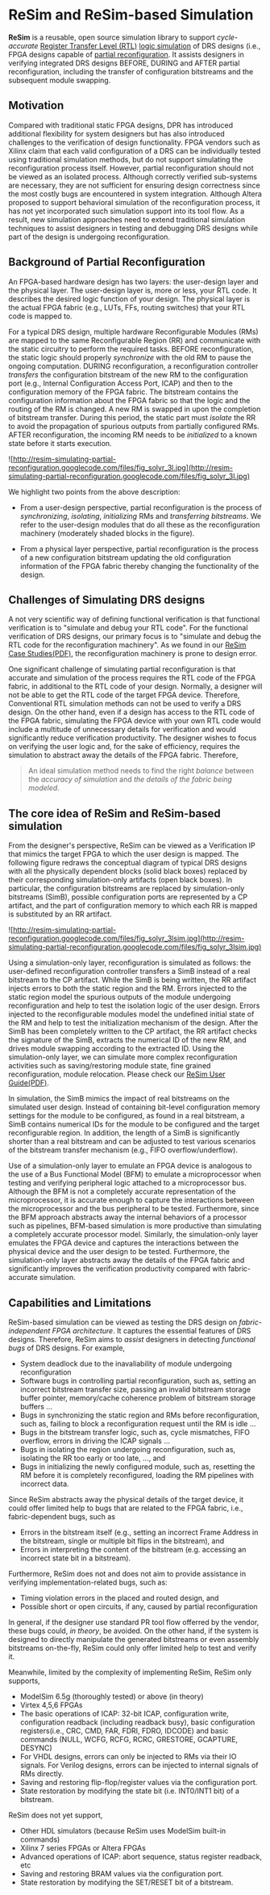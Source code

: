 # ReSim and ReSim-based Simulation #

**ReSim** is a reusable, open source simulation library to support _cycle-accurate_ [Register Transfer Level (RTL)](http://en.wikipedia.org/wiki/Register-transfer_level) [logic simulation](http://en.wikipedia.org/wiki/Logic_simulation) of DRS designs (i.e., FPGA designs capable of [partial reconfiguration](http://en.wikipedia.org/wiki/Partial_re-configuration). It assists designers in verifying integrated DRS designs BEFORE, DURING and AFTER partial reconfiguration, including the transfer of configuration bitstreams and the subsequent module swapping.

## Motivation ##

Compared with traditional static FPGA designs, DPR has introduced additional flexibility for system designers but has also introduced challenges to the verification of design functionality. FPGA vendors such as Xilinx claim that each valid configuration of a DRS can be individually tested using traditional simulation methods, but do not support simulating the reconfiguration process itself. However, partial reconfiguration should not be viewed as an isolated process. Although correctly verified sub-systems are necessary, they are not sufficient for ensuring design correctness since the most costly bugs are encountered in system integration. Although Altera proposed to support behavioral simulation of the reconfiguration process, it has not yet incorporated such simulation support into its tool flow. As a result, new simulation approaches need to extend traditional simulation techniques to assist designers in testing and debugging DRS designs while part of the design is undergoing reconfiguration.

## Background of Partial Reconfiguration ##

An FPGA-based hardware design has two layers: the user-design layer and the physical layer. The user-design layer is, more or less, your RTL code. It describes the desired logic function of your design. The physical layer is the actual FPGA fabric (e.g., LUTs, FFs, routing switches) that your RTL code is mapped to.

For a typical DRS design, multiple hardware Reconfigurable Modules (RMs) are mapped to the same Reconfigurable Region (RR) and communicate with the static circuitry to perform the required tasks. BEFORE reconfiguration, the static logic should properly _synchronize_ with the old RM to pause the ongoing computation. DURING reconfiguration, a reconfiguration controller _transfers_ the configuration bitstream of the new RM to the configuration port (e.g., Internal Configuration Access Port, ICAP) and then to the configuration memory of the FPGA fabric. The bitstream contains the configuration information about the FPGA fabric so that the logic and the routing of the RM is changed. A new RM is swapped in upon the completion of bitstream transfer. During this period, the static part must _isolate_ the RR to avoid the propagation of spurious outputs from partially configured RMs. AFTER reconfiguration, the incoming RM needs to be _initialized_ to a known state before it starts execution.

![http://resim-simulating-partial-reconfiguration.googlecode.com/files/fig_solyr_3l.jpg](http://resim-simulating-partial-reconfiguration.googlecode.com/files/fig_solyr_3l.jpg)

We highlight two points from the above description:

  * From a user-design perspective, partial reconfiguration is the process of _synchronizing_, _isolating_, _initializing_ RMs and _transferring bitstreams_. We refer to the user-design modules that do all these as the reconfiguration machinery (moderately shaded blocks in the figure).

  * From a physical layer perspective, partial reconfiguration is the process of a new configuration bitstream updating the old configuration information of the FPGA fabric thereby changing the functionality of the design.


## Challenges of Simulating DRS designs ##

A not very scientific way of defining functional verification is that functional verification is to "simulate and debug your RTL code". For the functional verification of DRS designs, our primary focus is to "simulate and debug the RTL code for the reconfiguration machinery". As we found in our [ReSim Case Studies(PDF)](http://code.google.com/p/resim-simulating-partial-reconfiguration/downloads/detail?name=resim_doc_casestudies_v2_3b.pdf&can=2&q=), the reconfiguration machinery is prone to design error.

One significant challenge of simulating partial reconfiguration is that accurate and simulation of the process requires the RTL code of the FPGA fabric, in additional to the RTL code of your design. Normally, a designer will not be able to get the RTL code of the target FPGA device. Therefore, Conventional RTL simulation methods can not be used to verify a DRS design. On the other hand, even if a design has access to the RTL code of the FPGA fabric, simulating the FPGA device with your own RTL code would include a multitude of unnecessary details for verification and would significantly reduce verification productivity. The designer wishes to focus on verifying the user logic and, for the sake of efficiency, requires the simulation to abstract away the details of the FPGA fabric. Therefore,

> An ideal simulation method needs to find the right _balance_ between the _accuracy of simulation_ and _the details of the fabric being modeled_.

## The core idea of ReSim and ReSim-based simulation ##

From the designer's perspective, ReSim can be viewed as a Verification IP that mimics the target FPGA to which the user design is mapped. The following figure redraws the conceptual diagram of typical DRS designs with all the physically dependent blocks (solid black boxes) replaced by their corresponding simulation-only artifacts (open black boxes). In particular, the configuration bitstreams are replaced by simulation-only bitstreams (SimB), possible configuration ports are represented by a CP artifact, and the part of configuration memory to which each RR is mapped is substituted by an RR artifact.

![http://resim-simulating-partial-reconfiguration.googlecode.com/files/fig_solyr_3lsim.jpg](http://resim-simulating-partial-reconfiguration.googlecode.com/files/fig_solyr_3lsim.jpg)

Using a simulation-only layer, reconfiguration is simulated as follows: the user-defined reconfiguration controller transfers a SimB instead of a real bitstream to the CP artifact. While the SimB is being written, the RR artifact injects errors to both the static region and the RM. Errors injected to the static region model the spurious outputs of the module undergoing reconfiguration and help to test the isolation logic of the user design. Errors injected to the reconfigurable modules model the undefined initial state of the RM and help to test the initialization mechanism of the design. After the SimB has been completely written to the CP artifact, the RR artifact checks the signature of the SimB, extracts the numerical ID of the new RM, and drives module swapping according to the extracted ID. Using the simulation-only layer, we can simulate more complex reconfiguration activities such as saving/restoring module state, fine grained reconfiguration, module relocation. Please check our [ReSim User Guide(PDF)](http://code.google.com/p/resim-simulating-partial-reconfiguration/downloads/detail?name=resim_doc_gettingstarted_v2_3b.pdf&can=2&q=).

In simulation, the SimB mimics the impact of real bitstreams on the simulated user design. Instead of containing bit-level configuration memory settings for the module to be configured, as found in a real bitstream, a SimB contains numerical IDs for the module to be configured and the target reconfigurable region. In addition, the length of a SimB is significantly shorter than a real bitstream and can be adjusted to test various scenarios of the bitstream transfer mechanism (e.g., FIFO overflow/underflow).

Use of a simulation-only layer to emulate an FPGA device is analogous to the
use of a Bus Functional Model (BFM) to emulate a microprocessor when testing
and verifying peripheral logic attached to a microprocessor bus. Although
the BFM is not a completely accurate representation of the microprocessor, it is
accurate enough to capture the interactions between the microprocessor and the
bus peripheral to be tested. Furthermore, since the BFM approach abstracts away
the internal behaviors of a processor such as pipelines, BFM-based simulation is
more productive than simulating a completely accurate processor model. Similarly,
the simulation-only layer emulates the FPGA device and captures the interactions
between the physical device and the user design to be tested. Furthermore, the
simulation-only layer abstracts away the details of the FPGA fabric and significantly improves the verification productivity compared with fabric-accurate simulation.

## Capabilities and Limitations ##

ReSim-based simulation can be viewed as testing the DRS design on _fabric-independent FPGA architecture_. It captures the essential features of DRS designs. Therefore, ReSim aims to _assist_ designers in detecting _functional bugs_ of DRS designs. For example,

  * System deadlock due to the inavaliability of module undergoing reconfiguration
  * Software bugs in controlling partial reconfiguration, such as, setting an incorrect bitstream transfer size, passing an invalid bitstream storage buffer pointer, memory/cache coherence problem of bitstream storage buffers ...
  * Bugs in synchronizing the static region and RMs before reconfiguration, such as, failing to block a reconfiguration request until the RM is idle ...
  * Bugs in the bitstream transfer logic, such as, cycle mismatches, FIFO overflow, errors in driving the ICAP signals ...
  * Bugs in isolating the region undergoing reconfiguration, such as, isolating the RR too early or too late, ..., and
  * Bugs in initializing the newly configured module, such as, resetting the RM before it is completely reconfigured, loading the RM pipelines with incorrect data.

Since ReSim abstracts away the physical details of the target device, it could offer limited help to bugs that are related to the FPGA fabric, i.e., fabric-dependent bugs, such as

  * Errors in the bitstream itself (e.g., setting an incorrect Frame Address in the bitstream, single or multiple bit flips in the bitstream), and
  * Errors in interpreting the content of the bitstream (e.g. accessing an incorrect state bit in a bitstream).

Furthermore, ReSim does not and does not aim to provide assistance in verifying implementation-related bugs, such as:

  * Timing violation errors in the placed and routed design, and
  * Possible short or open circuits, if any, caused by partial reconfiguration

In general, if the designer use standard PR tool flow offerred by the vendor, these bugs could, _in theory_, be avoided. On the other hand, if the system is designed to directly manipulate the generated bitstreams or even assembly bitstreams on-the-fly, ReSim could only offer limited help to test and verify it.

Meanwhile, limited by the complexity of implementing ReSim, ReSim only supports,

  * ModelSim 6.5g (thoroughly tested) or above (in theory)
  * Virtex 4,5,6 FPGAs
  * The basic operations of ICAP: 32-bit ICAP, configuration write, configuration readback (including readback busy), basic configuration registers(i.e., CRC, CMD, FAR, FDRI, FDRO, IDCODE) and basic commands (NULL, WCFG, RCFG, RCRC, GRESTORE, GCAPTURE, DESYNC)
  * For VHDL designs, errors can only be injected to RMs via their IO signals. For Verilog designs, errors can be injected to internal signals of RMs directly.
  * Saving and restoring flip-flop/register values via the configuration port.
  * State restoration by modifying the state bit (i.e. INT0/INT1 bit) of a bitstream.

ReSim does not yet support,

  * Other HDL simulators (because ReSim uses ModelSim built-in commands)
  * Xilinx 7 series FPGAs or Altera FPGAs
  * Advanced operations of ICAP: abort sequence, status register readback, etc
  * Saving and restoring BRAM values via the configuration port.
  * State restoration by modifying the SET/RESET bit of a bitstream.